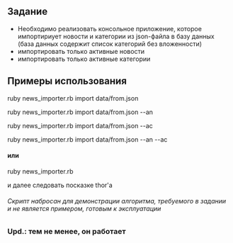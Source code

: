 ## Задание

 - Необходимо реализовать консольное приложение, которое импортириует новости и
 категории из json-файла в базу данных (база данных содержит список категорий без вложенности)
 - импортировать только активные новости
 - импортировать только активные категории



## Примеры использования

ruby news_importer.rb import data/from.json

ruby news_importer.rb import data/from.json --an

ruby news_importer.rb import data/from.json --aс

ruby news_importer.rb import data/from.json --an --aс

#### или

ruby news_importer.rb

и далее следовать посказке thor'а


###### Скрипт набросан для демонстрации алгоритма, требуемого в задании и не является примером, готовым к эксплуатации

### Upd.: тем не менее, он работает
















